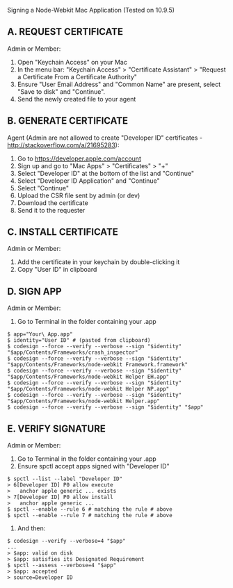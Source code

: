Signing a Node-Webkit Mac Application (Tested on 10.9.5)

## A. REQUEST CERTIFICATE 
Admin or Member:

1. Open "Keychain Access" on your Mac
1. In the menu bar: "Keychain Access" > "Certificate Assistant" > "Request a Certificate From a Certificate Authority"
1. Ensure "User Email Address" and "Common Name" are present, select "Save to disk" and "Continue".
1. Send the newly created file to your agent

## B. GENERATE CERTIFICATE 
Agent (Admin are not allowed to create "Developer ID" certificates - http://stackoverflow.com/a/21695283):

1. Go to https://developer.apple.com/account
1. Sign up and go to "Mac Apps" > "Certificates" > "+"
1. Select "Developer ID" at the bottom of the list and "Continue"
1. Select "Developer ID Application" and "Continue"
1. Select "Continue"
1. Upload the CSR file sent by admin (or dev)
1. Download the certificate
1. Send it to the requester

## C. INSTALL CERTIFICATE 
Admin or Member:
1. Add the certificate in your keychain by double-clicking it
1. Copy "User ID" in clipboard

## D. SIGN APP
Admin or Member:

1. Go to Terminal in the folder containing your .app

```
$ app="Your\ App.app"
$ identity="User ID" # (pasted from clipboard)
$ codesign --force --verify --verbose --sign "$identity" "$app/Contents/Frameworks/crash_inspector"
$ codesign --force --verify --verbose --sign "$identity" "$app/Contents/Frameworks/node-webkit Framework.framework"
$ codesign --force --verify --verbose --sign "$identity" "$app/Contents/Frameworks/node-webkit Helper EH.app"
$ codesign --force --verify --verbose --sign "$identity" "$app/Contents/Frameworks/node-webkit Helper NP.app"
$ codesign --force --verify --verbose --sign "$identity" "$app/Contents/Frameworks/node-webkit Helper.app"
$ codesign --force --verify --verbose --sign "$identity" "$app"
```

## E. VERIFY SIGNATURE
Admin or Member:

1. Go to Terminal in the folder containing your .app
1. Ensure spctl accept apps signed with "Developer ID"

```
$ spctl --list --label "Developer ID"
> 6[Developer ID] P0 allow execute
>   anchor apple generic ... exists
> 7[Developer ID] P0 allow install
>   anchor apple generic ...
$ spctl --enable --rule 6 # matching the rule # above
$ spctl --enable --rule 7 # matching the rule # above
```

1. And then:

```
$ codesign --verify --verbose=4 "$app"
...
> $app: valid on disk
> $app: satisfies its Designated Requirement
$ spctl --assess --verbose=4 "$app"
> $app: accepted
> source=Developer ID
```
